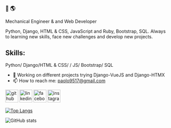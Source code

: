 ### 👋 🌎

Mechanical Engineer & and Web Developer

Python, Django, HTML & CSS, JavaScript and Ruby, Bootstrap, SQL.
Always to learning new skills, face new challenges and develop new projects.

## Skills: 
 Python/ Django/HTML & CSS/ / JS/ Bootstrap/ SQL


- 🔭 Working on different projects trying Django-VueJS and Django-HTMX
- 📫 How to reach me: paolo9517@gmail.com


[<img src='https://cdn.jsdelivr.net/npm/simple-icons@3.0.1/icons/github.svg' alt='github' height='40'>](https://github.com/Paolovg95)  [<img src='https://cdn.jsdelivr.net/npm/simple-icons@3.0.1/icons/linkedin.svg' alt='linkedin' height='40'>](https://www.linkedin.com/in/https://www.linkedin.com/in/paolo-vargas-de-gasperi-817926174//)  [<img src='https://cdn.jsdelivr.net/npm/simple-icons@3.0.1/icons/facebook.svg' alt='facebook' height='40'>](https://www.facebook.com/https://www.facebook.com/paolo.vargasdegasperi/)  [<img src='https://cdn.jsdelivr.net/npm/simple-icons@3.0.1/icons/instagram.svg' alt='instagram' height='40'>](https://www.instagram.com/paolovardg/)  

[![Top Langs](https://github-readme-stats.vercel.app/api/top-langs/?username=Paolovg95)](https://github.com/anuraghazra/github-readme-stats)

![GitHub stats](https://github-readme-stats.vercel.app/api?username=Paolovg95&show_icons=true&count_private=true)  


